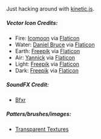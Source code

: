 Just hacking around with [kinetic.js](http://kineticjs.com/).
##### Vector Icon Credits:
* Fire: [Icomoon](http://www.flaticon.com/authors/icomoon) via [Flaticon](http://www.flaticon.com)
* Water: [Daniel Bruce](http://www.flaticon.com/authors/daniel-bruce) via [Flaticon](http://www.flaticon.com)
* Earth: [Freepik](http://www.flaticon.com/authors/freepik) via [Flaticon](http://www.flaticon.com)
* Air: [Yannick](http://www.flaticon.com/authors/yannick) via [Flaticon](http://www.flaticon.com)
* Light: [Freepik](http://www.flaticon.com/authors/freepik) via [Flaticon](http://www.flaticon.com)
* Dark: [Freepik](http://www.flaticon.com/authors/freepik) via [Flaticon](http://www.flaticon.com)
##### SoundFX Credit:
* [Bfxr](http://www.bfxr.net/)
##### Patters/brushes/images:
* [Transparent Textures](http://www.transparenttextures.com/)